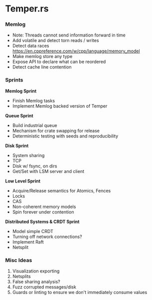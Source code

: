 # Temper.rs

### Memlog

* Note: Threads cannot send information forward in time
* Add volatile and detect torn reads / writes
* Detect data races https://en.cppreference.com/w/cpp/language/memory_model
* Make memlog store any type
* Expose API to declare what can be reordered
* Detect cache line contention

### Sprints

**Memlog Sprint**
* Finish Memlog tasks
* Implement Memlog backed version of Temper

**Queue Sprint**
* Build industrial queue
* Mechanism for crate swapping for release
* Deterministic testing with seeds and reproducibility

**Disk Sprint**
* System sharing
* TCP
* Disk w/ fsync, on dirs
* Get/Set with LSM server and client

**Low Level Sprint**
* Acquire/Release semantics for Atomics, Fences
* Locks
* CAS
* Non-coherent memory models
* Spin forever under contention

**Distributed Systems & CRDT Sprint**
* Model simple CRDT
* Turning off network connections?
* Implement Raft
* Netsplit

### Misc Ideas

1) Visualization exporting
2) Netsplits
3) False sharing analysis?
4) Fuzz corrupted messages/disk
5) Guards or linting to ensure we don't immediately consume values